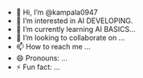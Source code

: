 - 👋 Hi, I’m @kampala0947
- 👀 I’m interested in AI DEVELOPING.
- 🌱 I’m currently learning AI BASICS...
- 💞️ I’m looking to collaborate on ...
- 📫 How to reach me ...
- 😄 Pronouns: ...
- ⚡ Fun fact: ...

<!---
kampala0947/kampala0947 is a ✨ special ✨ repository because its `README.md` (this file) appears on your GitHub profile.
You can click the Preview link to take a look at your changes.
--->
